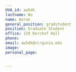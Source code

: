 ```yaml
---
UVA_id: aw5dk
lastname: Wu
name: Aoran
general_position: gradstudent
position: Graduate Student
office: 119 Kerchof Hall
phone: 
email: aw5dk@virginia.edu
image:
personal_page:


---
```


